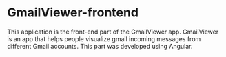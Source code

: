 # GmailViewer-frontend

This application is the front-end part of the GmailViewer app. GmailViewer is an app that helps people visualize gmail incoming messages from different Gmail accounts. This part was developed using Angular.
